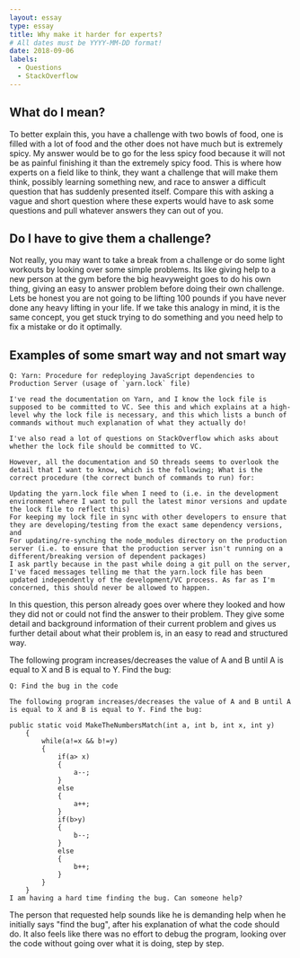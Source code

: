 ```yaml
---
layout: essay
type: essay
title: Why make it harder for experts?
# All dates must be YYYY-MM-DD format!
date: 2018-09-06
labels:
  - Questions
  - StackOverflow
---
```


## What do I mean?

To better explain this, you have a challenge with two bowls of food, one is filled with a lot of food and the other does not have much but is extremely spicy. My answer would be to go for the less spicy food because it will not be as painful finishing it than the extremely spicy food. This is where how experts on a field like to think, they want a challenge that will make them think, possibly learning something new, and race to answer a difficult question that has suddenly presented itself. Compare this with asking a vague and short question where these experts would have to ask some questions and pull whatever answers they can out of you.

## Do I have to give them a challenge?

Not really, you may want to take a break from a challenge or do some light workouts by looking over some simple problems. Its like giving help to a new person at the gym before the big heavyweight goes to do his own thing, giving an easy to answer problem before doing their own challenge. Lets be honest you are not going to be lifting 100 pounds if you have never done any heavy lifting in your life. If we take this analogy in mind, it is the same concept, you get stuck trying to do something and you need help to fix a mistake or do it optimally.

## Examples of some smart way and not smart way

```
Q: Yarn: Procedure for redeploying JavaScript dependencies to Production Server (usage of `yarn.lock` file)

I've read the documentation on Yarn, and I know the lock file is supposed to be committed to VC. See this and which explains at a high-level why the lock file is necessary, and this which lists a bunch of commands without much explanation of what they actually do!

I've also read a lot of questions on StackOverflow which asks about whether the lock file should be committed to VC.

However, all the documentation and SO threads seems to overlook the detail that I want to know, which is the following; What is the correct procedure (the correct bunch of commands to run) for:

Updating the yarn.lock file when I need to (i.e. in the development environment where I want to pull the latest minor versions and update the lock file to reflect this)
For keeping my lock file in sync with other developers to ensure that they are developing/testing from the exact same dependency versions, and
For updating/re-synching the node_modules directory on the production server (i.e. to ensure that the production server isn't running on a different/breaking version of dependent packages)
I ask partly because in the past while doing a git pull on the server, I've faced messages telling me that the yarn.lock file has been updated independently of the development/VC process. As far as I'm concerned, this should never be allowed to happen.
```

In this question, this person already goes over where they looked and how they did not or could not find the answer to their problem. They give some detail and background information of their current problem and gives us further detail about what their problem is, in an easy to read and structured way.

The following program increases/decreases the value of A and B until A is equal to X and B is equal to Y. Find the bug:

```
Q: Find the bug in the code

The following program increases/decreases the value of A and B until A is equal to X and B is equal to Y. Find the bug:

public static void MakeTheNumbersMatch(int a, int b, int x, int y)
    {
        while(a!=x && b!=y)
        {
            if(a> x)
            {
                a--;
            }
            else
            {
                a++;
            }
            if(b>y)
            {
                b--;
            }
            else
            {
                b++;
            }
        }
    }
I am having a hard time finding the bug. Can someone help?
```
The person that requested help sounds like he is demanding help when he initially says "find the bug", after his explanation of what the code should do. It also feels like there was no effort to debug the program, looking over the code without going over what it is doing, step by step.
